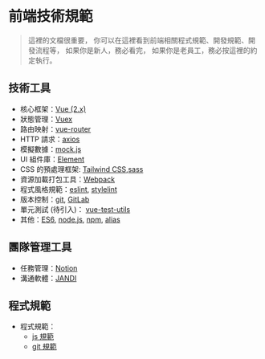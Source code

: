 # 前端技術規範

> 這裡的文檔很重要，
> 你可以在這裡看到前端相關程式規範、開發規範、開發流程等，
> 如果你是新人，務必看完，
> 如果你是老員工，務必按這裡的約定執行。

## 技術工具

- 核心框架：[Vue (2.x)](https://cn.vuejs.org/v2/guide/)
- 狀態管理：[Vuex](https://vuex.vuejs.org/zh-cn/intro.html)
- 路由映射：[vue-router](https://router.vuejs.org/zh-cn/)
- HTTP 請求：[axios](https://github.com/mzabriskie/axios)
- 模擬數據：[mock.js](http://mockjs.com/)
- UI 組件庫：[Element](http://element.eleme.io/#/zh-CN/component/quickstart)
- CSS 的預處理框架: [Tailwind CSS](https://tailwindcss.com/),[sass](http://sass.bootcss.com/)
- 資源加載打包工具：[Webpack](https://webpack.github.io/)
- 程式風格規範：[eslint](http://eslint.org/), [stylelint](https://stylelint.io/)
- 版本控制：[git](https://git-scm.com/), [GitLab](http://git.yinunite.com/)
- 單元測試 (待引入)： [vue-test-utils](https://vue-test-utils.vuejs.org/zh-cn/)
- 其他：[ES6](https://wohugb.gitbooks.io/ecmascript-6/content/index.html), [node.js](https://nodejs.org/en/), [npm](https://www.npmjs.com/), [alias](https://webpack.js.org/configuration/resolve/)

## 團隊管理工具

- 任務管理：[Notion](https://www.notion.so/)
- 溝通軟體：[JANDI](https://www.jandi.com/)

## 程式規範

- 程式規範：
  - [js 規範](./rules/js/js.md)
  - [git 規範](./rules/git/git.md)
